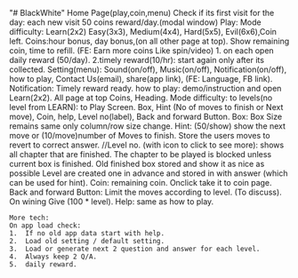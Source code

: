 "# BlackWhite" 
	Home Page(play,coin,menu)
	Check if its first visit for the day: each new visit 50 coins reward/day.(modal window)
	Play: Mode difficulty: Learn(2x2) Easy(3x3), Medium(4x4), Hard(5x5), Evil(6x6),Coin left.
	Coins:hour bonus, day bonus,(on all other page at  top).
	Show remaining coin, time to refill. (FE: Earn more coins Like spin/video)
	1. on each open daily reward (50/day). 2.timely reward(10/hr): start again only after its collected.
	Setting(menu): Sound(on/off), Music(on/off), Notification(on/off), how to play, Contact Us(email), share(app link), (FE: Language, FB link).
	Notification: Timely reward ready.
	how to play: demo/instruction and open Learn(2x2).
	All page at top  Coins, Heading.
	Mode difficulty: to levels(no level from LEARN): to Play Screen.
	Box, Hint (No of moves to finish or Next move), Coin, help, Level no(label), Back and forward Button.
	Box: Box Size remains same only column/row size change. 
	Hint: (50/show) show the next move or (10/move)number of Moves to finish.
	Store the users moves to revert to correct answer. 
	//Level no. (with icon to click to see more): shows all chapter that are finished.
	The chapter to be played is blocked unless current box is finished. 
	Old finished box stored and show it as nice as possible 
	Level are created one in advance and stored in with answer (which can be used for hint).
	Coin: remaining coin. Onclick take it to coin page.
	Back and forward Button: Limit the moves according to level. (To discuss).
	On wining Give (100 * level).
	Help: same as how to play.

	More tech:
	On app load check: 
	1.	If no old app data start with help.
	2.	Load old setting / default setting.
	3.	Load or generate next 2 question and answer for each level.
	4.	Always keep 2 Q/A.
	5.	daily reward.







